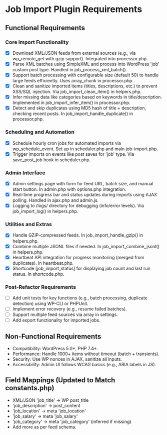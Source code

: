 # Job Import Plugin Requirements

## Functional Requirements

### Core Import Functionality
- [x] Download XML/JSON feeds from external sources (e.g., via wp_remote_get with gzip support). Integrated into processor.php.
- [x] Parse XML batches using SimpleXML and process into WordPress 'job' custom post type. Handled in job_process_xml_batch().
- [x] Support batch processing with configurable size (default 50) to handle large feeds efficiently. Uses array_chunk in processor.php.
- [x] Clean and sanitize imported items (titles, descriptions, etc.) to prevent XSS/SQL injection. Via job_import_clean_item() in helpers.php.
- [x] Infer missing data like categories based on keywords in title/description. Implemented in job_import_infer_item() in processor.php.
- [x] Detect and skip duplicates using MD5 hash of title + description, checking recent posts. In job_import_handle_duplicate() in processor.php.

### Scheduling and Automation
- [x] Schedule hourly cron jobs for automated imports via wp_schedule_event. Set up in scheduler.php and main job-import.php.
- [x] Trigger imports on events like post saves for 'job' type. Via save_post_job hook in scheduler.php.

### Admin Interface
- [x] Admin settings page with form for feed URL, batch size, and manual start button. In admin.php with options.php integration.
- [x] Real-time progress bar and status updates during imports using AJAX polling. Handled in ajax.php and admin.js.
- [x] Logging to /logs/ directory for debugging (info/error levels). Via job_import_log() in helpers.php.

### Utilities and Extras
- [x] Handle GZIP-compressed feeds. In job_import_handle_gzip() in helpers.php.
- [x] Combine multiple JSONL files if needed. In job_import_combine_jsonl() in helpers.php.
- [x] Heartbeat API integration for progress monitoring (merged from duplicates). In heartbeat.php.
- [x] Shortcode [job_import_status] for displaying job count and last run status. In shortcode.php.

### Post-Refactor Requirements
- [ ] Add unit tests for key functions (e.g., batch processing, duplicate detection) using WP-CLI or PHPUnit.
- [ ] Implement error recovery (e.g., resume failed batches).
- [ ] Support multiple feed sources via array in settings.
- [ ] Add export functionality for imported jobs.

## Non-Functional Requirements
- Compatibility: WordPress 5.0+, PHP 7.4+.
- Performance: Handle 1000+ items without timeout (batch + transients).
- Security: Use WP nonces in AJAX, sanitize all inputs.
- Accessibility: Admin UI follows WCAG basics (e.g., ARIA labels in JS).

## Field Mappings (Updated to Match constants.php)
- XML/JSON 'job_title' → WP post_title
- 'job_description' → post_content
- 'job_location' → meta 'job_location'
- 'job_salary' → meta 'job_salary'
- 'job_category' → meta 'job_category' (inferred if missing)
- Add more as per feed schema.
